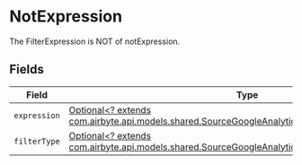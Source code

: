# NotExpression

The FilterExpression is NOT of notExpression.


## Fields

| Field                                                                                                                                                                   | Type                                                                                                                                                                    | Required                                                                                                                                                                | Description                                                                                                                                                             |
| ----------------------------------------------------------------------------------------------------------------------------------------------------------------------- | ----------------------------------------------------------------------------------------------------------------------------------------------------------------------- | ----------------------------------------------------------------------------------------------------------------------------------------------------------------------- | ----------------------------------------------------------------------------------------------------------------------------------------------------------------------- |
| `expression`                                                                                                                                                            | [Optional<? extends com.airbyte.api.models.shared.SourceGoogleAnalyticsDataApiSchemasExpression>](../../models/shared/SourceGoogleAnalyticsDataApiSchemasExpression.md) | :heavy_minus_sign:                                                                                                                                                      | N/A                                                                                                                                                                     |
| `filterType`                                                                                                                                                            | [Optional<? extends com.airbyte.api.models.shared.SourceGoogleAnalyticsDataApiSchemasFilterType>](../../models/shared/SourceGoogleAnalyticsDataApiSchemasFilterType.md) | :heavy_minus_sign:                                                                                                                                                      | N/A                                                                                                                                                                     |